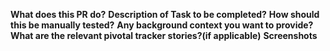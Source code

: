 ****What does this PR do?**** 
****Description of Task to be completed?**** 
****How should this be manually tested?**** 
****Any background context you want to provide?**** 
****What are the relevant pivotal tracker stories?(if applicable)**** 
****Screenshots****

